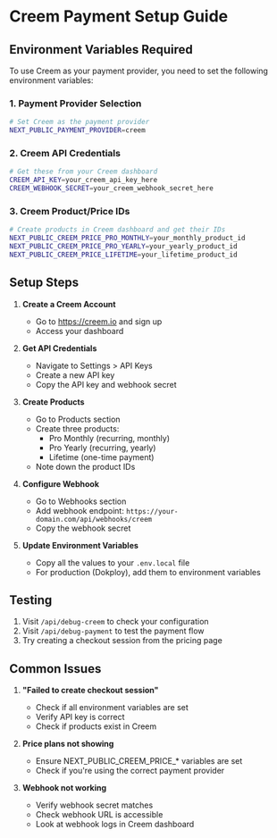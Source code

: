 # Creem Payment Setup Guide

## Environment Variables Required

To use Creem as your payment provider, you need to set the following environment variables:

### 1. Payment Provider Selection
```bash
# Set Creem as the payment provider
NEXT_PUBLIC_PAYMENT_PROVIDER=creem
```

### 2. Creem API Credentials
```bash
# Get these from your Creem dashboard
CREEM_API_KEY=your_creem_api_key_here
CREEM_WEBHOOK_SECRET=your_creem_webhook_secret_here
```

### 3. Creem Product/Price IDs
```bash
# Create products in Creem dashboard and get their IDs
NEXT_PUBLIC_CREEM_PRICE_PRO_MONTHLY=your_monthly_product_id
NEXT_PUBLIC_CREEM_PRICE_PRO_YEARLY=your_yearly_product_id
NEXT_PUBLIC_CREEM_PRICE_LIFETIME=your_lifetime_product_id
```

## Setup Steps

1. **Create a Creem Account**
   - Go to https://creem.io and sign up
   - Access your dashboard

2. **Get API Credentials**
   - Navigate to Settings > API Keys
   - Create a new API key
   - Copy the API key and webhook secret

3. **Create Products**
   - Go to Products section
   - Create three products:
     - Pro Monthly (recurring, monthly)
     - Pro Yearly (recurring, yearly)
     - Lifetime (one-time payment)
   - Note down the product IDs

4. **Configure Webhook**
   - Go to Webhooks section
   - Add webhook endpoint: `https://your-domain.com/api/webhooks/creem`
   - Copy the webhook secret

5. **Update Environment Variables**
   - Copy all the values to your `.env.local` file
   - For production (Dokploy), add them to environment variables

## Testing

1. Visit `/api/debug-creem` to check your configuration
2. Visit `/api/debug-payment` to test the payment flow
3. Try creating a checkout session from the pricing page

## Common Issues

1. **"Failed to create checkout session"**
   - Check if all environment variables are set
   - Verify API key is correct
   - Check if products exist in Creem

2. **Price plans not showing**
   - Ensure NEXT_PUBLIC_CREEM_PRICE_* variables are set
   - Check if you're using the correct payment provider

3. **Webhook not working**
   - Verify webhook secret matches
   - Check webhook URL is accessible
   - Look at webhook logs in Creem dashboard